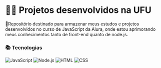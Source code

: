 # 👨‍🎓 Projetos desenvolvidos na UFU

👾Repositório destinado para armazenar meus estudos e projetos desenvolvidos no curso de JavaScript da Alura, onde estou aprimorando meus conhecimentos tanto de front-end quanto de node.js.


### 📚 Tecnologias

![JavaScript](https://img.shields.io/badge/JavaScript-F7DF1E?style=for-the-badge&logo=javascript&logoColor=black) ![Node.js](https://img.shields.io/badge/Node.js-43853D?style=for-the-badge&logo=node.js&logoColor=white) ![HTML](https://img.shields.io/badge/HTML5-E34F26?style=for-the-badge&logo=html5&logoColor=white) ![CSS](https://img.shields.io/badge/CSS3-1572B6?style=for-the-badge&logo=css3&logoColor=white)



